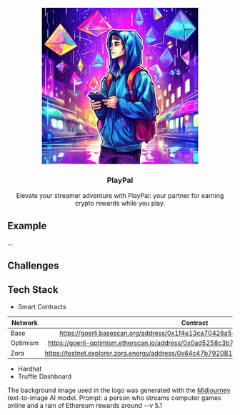 <br/>
<div align="center">
  <a>
    <img src="./img/logo.png" width="350">
  </a>
  <h3 align="center">PlayPal</h3>
  <p align="center">
Elevate your streamer adventure with PlayPal: your partner for earning crypto rewards while you play.
  </p>
</div>

## Example
...
## Challenges

## Tech Stack

- Smart Contracts

| Network   |      Contract      |       Address |
|----------|:-------------:|:------:|
| Base | https://goerli.basescan.org/address/0x1f4e13ca70426a5423b77d8c8cd79e767c182a19 | 0x1f4e13ca70426a5423b77d8c8cd79e767c182a19 |
| Optimism | https://goerli-optimism.etherscan.io/address/0x0ad5258c3b7049e76dbcf41ed62a62ff80564f30 | 0x0Ad5258c3b7049E76DBCf41Ed62a62fF80564f30 |
| Zora | https://testnet.explorer.zora.energy/address/0x64c47b7920B107027DedB53e3c5b070cDD14eE4D | 0x64c47b7920B107027DedB53e3c5b070cDD14eE4D |
- Hardhat
- Truffle Dashboard


The background image used in the logo was generated with the [Midjourney](https://www.midjourney.com/) text-to-image AI model. Prompt: a person who streams computer games online and a rain of Ethereum rewards around --v 5.1</p>
